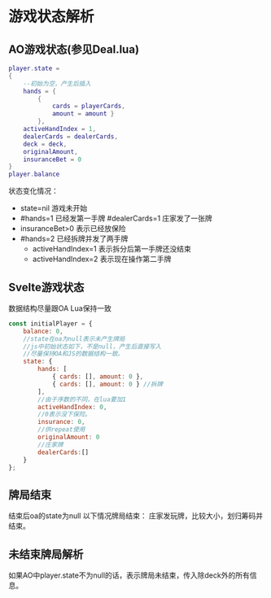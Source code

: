 # 游戏状态解析

## AO游戏状态(参见Deal.lua)
``` lua
player.state = 
{       
    --初始为空，产生后插入    
    hands = { 
        { 
            cards = playerCards, 
            amount = amount } 
        },            
    activeHandIndex = 1,            
    dealerCards = dealerCards,            
    deck = deck,
    originalAmount,            
    insuranceBet = 0
}
player.balance
```
状态变化情况：
- state=nil 游戏未开始
- #hands=1 已经发第一手牌  #dealerCards=1 庄家发了一张牌
- insuranceBet>0 表示已经放保险
- #hands=2 已经拆牌并发了两手牌
	- activeHandIndex=1 表示拆分后第一手牌还没结束
	- activeHandIndex=2 表示现在操作第二手牌
	 


## Svelte游戏状态

数据结构尽量跟OA Lua保持一致
``` javascript
const initialPlayer = {	
	balance: 0,
	//state在oa为null表示未产生牌局
    //js中初始状态如下，不是null，产生后直接写入
	//尽量保持OA和JS的数据结构一致。
	state: {
		hands: [
			{ cards: [], amount: 0 },
			{ cards: [], amount: 0 } //拆牌
		],
		//由于序数的不同，在lua要加1
		activeHandIndex: 0,
		//0表示没下保险。
		insurance: 0,		
		//供repeat使用
		originalAmount: 0
        //庄家牌
        dealerCards:[]        
	}
};
```
## 牌局结束
结束后oa的state为null
以下情况牌局结束：
庄家发玩牌，比较大小，划归筹码并结束。


## 未结束牌局解析

如果AO中player.state不为null的话，表示牌局未结束，传入除deck外的所有信息。

